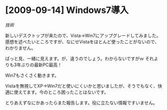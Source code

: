 # [2009-09-14] Windows7導入
_技術_

新しいデスクトップが来たので、Vista→Win7にアップグレードしてみました。
感想を述べたいところですが、なにせVistaをほとんど使ったことがないので、わかりません。

ぱっと見、一緒に見えます。が、違うのでしょう。わからないですがｗ
それよりも3年ぶりの最新PC最高！

Win7もさくさく動きます。

Vistaを無視してXP→Win7だと使いにくいかと思いましたが、そうでもなく、快適に使えてます。今のところ困ったことはないです。

とりあえずなにかあったらまた報告します。役に立たない情報ですいません。

